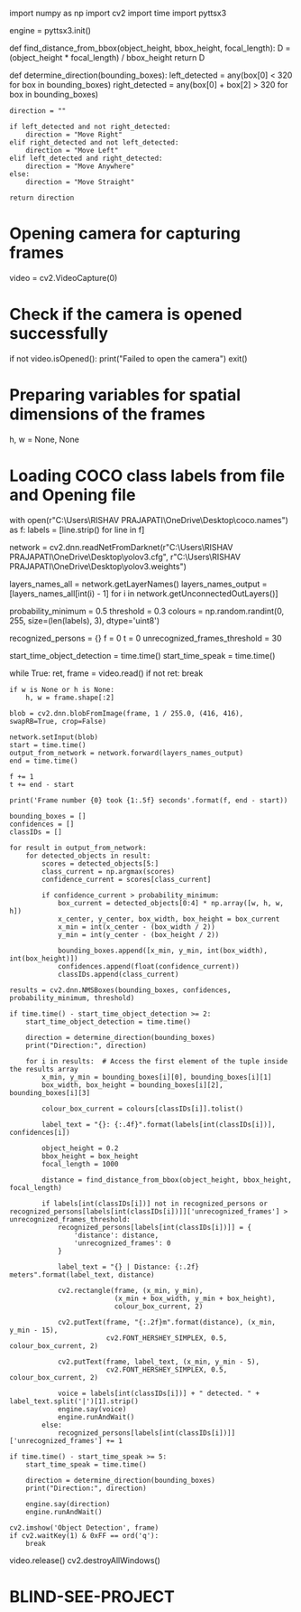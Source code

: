 import numpy as np
import cv2
import time
import pyttsx3

engine = pyttsx3.init()

def find_distance_from_bbox(object_height, bbox_height, focal_length):
    D = (object_height * focal_length) / bbox_height
    return D

def determine_direction(bounding_boxes):
    left_detected = any(box[0] < 320 for box in bounding_boxes)
    right_detected = any(box[0] + box[2] > 320 for box in bounding_boxes)

    direction = ""

    if left_detected and not right_detected:
        direction = "Move Right"
    elif right_detected and not left_detected:
        direction = "Move Left"
    elif left_detected and right_detected:
        direction = "Move Anywhere"
    else:
        direction = "Move Straight"

    return direction

# Opening camera for capturing frames     
video = cv2.VideoCapture(0)

# Check if the camera is opened successfully
if not video.isOpened():
    print("Failed to open the camera")
    exit()

# Preparing variables for spatial dimensions of the frames
h, w = None, None

# Loading COCO class labels from file and Opening file
with open(r"C:\Users\RISHAV PRAJAPATI\OneDrive\Desktop\coco.names") as f:
    labels = [line.strip() for line in f]

network = cv2.dnn.readNetFromDarknet(r"C:\Users\RISHAV PRAJAPATI\OneDrive\Desktop\yolov3.cfg",
                                     r"C:\Users\RISHAV PRAJAPATI\OneDrive\Desktop\yolov3.weights")

layers_names_all = network.getLayerNames()
layers_names_output = [layers_names_all[int(i) - 1] for i in network.getUnconnectedOutLayers()]

probability_minimum = 0.5
threshold = 0.3
colours = np.random.randint(0, 255, size=(len(labels), 3), dtype='uint8')

recognized_persons = {}
f = 0
t = 0
unrecognized_frames_threshold = 30

start_time_object_detection = time.time()
start_time_speak = time.time()

while True:
    ret, frame = video.read()
    if not ret:
        break

    if w is None or h is None:
        h, w = frame.shape[:2]

    blob = cv2.dnn.blobFromImage(frame, 1 / 255.0, (416, 416), swapRB=True, crop=False)

    network.setInput(blob)
    start = time.time()
    output_from_network = network.forward(layers_names_output)
    end = time.time()

    f += 1
    t += end - start

    print('Frame number {0} took {1:.5f} seconds'.format(f, end - start))

    bounding_boxes = []
    confidences = []
    classIDs = []

    for result in output_from_network:
        for detected_objects in result:
            scores = detected_objects[5:]
            class_current = np.argmax(scores)
            confidence_current = scores[class_current]

            if confidence_current > probability_minimum:
                box_current = detected_objects[0:4] * np.array([w, h, w, h])
                x_center, y_center, box_width, box_height = box_current
                x_min = int(x_center - (box_width / 2))
                y_min = int(y_center - (box_height / 2))

                bounding_boxes.append([x_min, y_min, int(box_width), int(box_height)])
                confidences.append(float(confidence_current))
                classIDs.append(class_current)

    results = cv2.dnn.NMSBoxes(bounding_boxes, confidences, probability_minimum, threshold)

    if time.time() - start_time_object_detection >= 2:
        start_time_object_detection = time.time()

        direction = determine_direction(bounding_boxes)
        print("Direction:", direction)

        for i in results:  # Access the first element of the tuple inside the results array
            x_min, y_min = bounding_boxes[i][0], bounding_boxes[i][1]
            box_width, box_height = bounding_boxes[i][2], bounding_boxes[i][3]

            colour_box_current = colours[classIDs[i]].tolist()

            label_text = "{}: {:.4f}".format(labels[int(classIDs[i])], confidences[i])

            object_height = 0.2
            bbox_height = box_height
            focal_length = 1000

            distance = find_distance_from_bbox(object_height, bbox_height, focal_length)

            if labels[int(classIDs[i])] not in recognized_persons or recognized_persons[labels[int(classIDs[i])]]['unrecognized_frames'] > unrecognized_frames_threshold:
                recognized_persons[labels[int(classIDs[i])]] = {
                    'distance': distance,
                    'unrecognized_frames': 0
                }

                label_text = "{} | Distance: {:.2f} meters".format(label_text, distance)

                cv2.rectangle(frame, (x_min, y_min),
                              (x_min + box_width, y_min + box_height),
                              colour_box_current, 2)

                cv2.putText(frame, "{:.2f}m".format(distance), (x_min, y_min - 15),
                            cv2.FONT_HERSHEY_SIMPLEX, 0.5, colour_box_current, 2)

                cv2.putText(frame, label_text, (x_min, y_min - 5),
                            cv2.FONT_HERSHEY_SIMPLEX, 0.5, colour_box_current, 2)

                voice = labels[int(classIDs[i])] + " detected. " + label_text.split('|')[1].strip()
                engine.say(voice)
                engine.runAndWait()
            else:
                recognized_persons[labels[int(classIDs[i])]]['unrecognized_frames'] += 1

    if time.time() - start_time_speak >= 5:
        start_time_speak = time.time()

        direction = determine_direction(bounding_boxes)
        print("Direction:", direction)

        engine.say(direction)
        engine.runAndWait()

    cv2.imshow('Object Detection', frame)
    if cv2.waitKey(1) & 0xFF == ord('q'):
        break

video.release()
cv2.destroyAllWindows()
# BLIND-SEE-PROJECT
